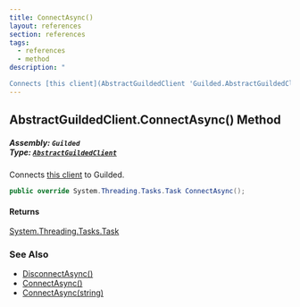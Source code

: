 ```yaml
---
title: ConnectAsync()
layout: references
section: references
tags:
  - references
  - method
description: "

Connects [this client](AbstractGuildedClient 'Guilded.AbstractGuildedClient') to Guilded."
---
```


## AbstractGuildedClient.ConnectAsync() Method
##### **Assembly:** `Guilded`<br/>**Type:** [`AbstractGuildedClient`](AbstractGuildedClient 'Guilded.AbstractGuildedClient')

Connects [this client](AbstractGuildedClient 'Guilded.AbstractGuildedClient') to Guilded.

```csharp
public override System.Threading.Tasks.Task ConnectAsync();
```

#### Returns
[System.Threading.Tasks.Task](https://docs.microsoft.com/en-us/dotnet/api/System.Threading.Tasks.Task 'System.Threading.Tasks.Task')

### See Also
- [DisconnectAsync()](AbstractGuildedClient.DisconnectAsync() 'Guilded.AbstractGuildedClient.DisconnectAsync()')
- [ConnectAsync()](GuildedBotClient.ConnectAsync() 'Guilded.GuildedBotClient.ConnectAsync()')
- [ConnectAsync(string)](GuildedBotClient.ConnectAsync(string) 'Guilded.GuildedBotClient.ConnectAsync(string)')